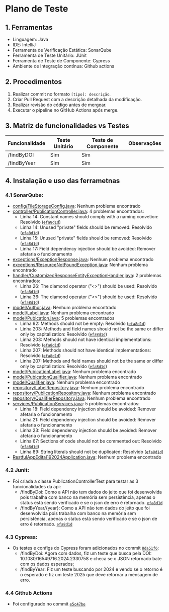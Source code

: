 # Plano de Teste

## 1. Ferramentas
- Linguagem: Java
- IDE: IntelliJ
- Ferramenta de Verificação Estática: SonarQube
- Ferramenta de Teste Unitário: JUnit
- Ferramenta de Teste de Componente: Cypress
- Ambiente de Integração contínua: Github actions

## 2. Procedimentos
1. Realizar commit no formato `[tipo]: descrição`.
2. Criar Pull Request com a descrição detalhada da modificação.
3. Realizar revisão do código antes de mergear.
4. Executar o pipeline no GitHub Actions após merge.

## 3. Matriz de funcionalidades vs Testes
| Funcionalidade | Teste Unitário | Teste de Componente | Observações |
|----------------|----------------|---------------------|-------------|
| /findByDOI     | Sim            | Sim                 |             |
| /findByYear    | Sim            | Sim                 |             |


## 4. Instalação e uso das ferrametnas
### 4.1 SonarQube:
- [config/FileStorageConfig.java](src/main/java/com/example/restfulappedital192024/config/FileStorageConfig.java): Nenhum problema encontrado
- [controller/PublicationController.java](src/main/java/com/example/restfulappedital192024/controller/PublicationController.java): 4 problemas encontrados:
  - Linha 14: Constant names should comply with a naming convetion: Resolvido ([`efa8d1d`](https://github.com/luismsobotyk/RESTful-app-edital-192024/commit/efa8d1d95a8ec91f7c18c863301eafbfd42c012b))
  - Linha 14: Unused "private" fields should be removed: Resolvido ([`efa8d1d`](https://github.com/luismsobotyk/RESTful-app-edital-192024/commit/efa8d1d95a8ec91f7c18c863301eafbfd42c012b))
  - Linha 15: Unused "private" fields should be removed: Resolvido ([`efa8d1d`](https://github.com/luismsobotyk/RESTful-app-edital-192024/commit/efa8d1d95a8ec91f7c18c863301eafbfd42c012b))
  - Linha 17: Field dependency injection should be avoided: Remover afetaria o funcionamento
- [exceptions/ExceptionResponse.java](src/main/java/com/example/restfulappedital192024/exceptions/ExceptionResponse.java): Nenhum problema encontrado
- [exceptions/ResourceNotFoundException.java](src/main/java/com/example/restfulappedital192024/exceptions/ResourceNotFoundException.java): Nenhum problema encontrado
- [handler/CustomizedResponseEntityExceptionHandler.java](src/main/java/com/example/restfulappedital192024/handler/CustomizedResponseEntityExceptionHandler.java): 2 problemas encontrados:
  - Linha 26: The diamond operator ("<>") should be used: Resolvido ([`efa8d1d`](https://github.com/luismsobotyk/RESTful-app-edital-192024/commit/efa8d1d95a8ec91f7c18c863301eafbfd42c012b))
  - Linha 36: The diamond operator ("<>") should be used: Resolvido ([`efa8d1d`](https://github.com/luismsobotyk/RESTful-app-edital-192024/commit/efa8d1d95a8ec91f7c18c863301eafbfd42c012b))
- [model/Author.java](src/main/java/com/example/restfulappedital192024/model/Author.java): Nenhum problema encontrado
- [model/Label.java](src/main/java/com/example/restfulappedital192024/model/Label.java): Nenhum problema encontrado
- [model/Pubication.java](src/main/java/com/example/restfulappedital192024/model/Publication.java): 5 problemas encontrados
  - Linha 92: Methods should not be empty: Resolvido ([`efa8d1d`](https://github.com/luismsobotyk/RESTful-app-edital-192024/commit/efa8d1d95a8ec91f7c18c863301eafbfd42c012b))
  - Linha 203: Methods and field names should not be the same or differ only by capitalization: Resolvido ([`efa8d1d`](https://github.com/luismsobotyk/RESTful-app-edital-192024/commit/efa8d1d95a8ec91f7c18c863301eafbfd42c012b))
  - Linha 203: Methods should not have identical implementations: Resolvido ([`efa8d1d`](https://github.com/luismsobotyk/RESTful-app-edital-192024/commit/efa8d1d95a8ec91f7c18c863301eafbfd42c012b))
  - Linha 207: Methods should not have identical implementations: Resolvido ([`efa8d1d`](https://github.com/luismsobotyk/RESTful-app-edital-192024/commit/efa8d1d95a8ec91f7c18c863301eafbfd42c012b))
  - Linha 207: Methods and field names should not be the same or differ only by capitalization: Resolvido ([`efa8d1d`](https://github.com/luismsobotyk/RESTful-app-edital-192024/commit/efa8d1d95a8ec91f7c18c863301eafbfd42c012b))
- [model/PubicationLabel.java](src/main/java/com/example/restfulappedital192024/model/PublicationLabel.java): Nenhum problema encontrado
- [model/PubicationQualifier.java](src/main/java/com/example/restfulappedital192024/model/PublicationQualifier.java): Nenhum problema encontrado
- [model/Qualifier.java](src/main/java/com/example/restfulappedital192024/model/Qualifier.java): Nenhum problema encontrado
- [repository/LabelRepository.java](src/main/java/com/example/restfulappedital192024/repository/LabelRepository.java): Nenhum problema encontrado
- [repository/PublicationRepository.java](src/main/java/com/example/restfulappedital192024/repository/PublicationRepository.java): Nenhum problema encontrado
- [repository/QualifierRepository.java](src/main/java/com/example/restfulappedital192024/repository/QualifierRepository.java): Nenhum problema encontrado
- [services/PublicationServices.java](src/main/java/com/example/restfulappedital192024/services/PublicationServices.java): 5 problemas encontrados:
  - Linha 18: Field dependency injection should be avoided: Remover afetaria o funcionamento
  - Linha 21: Field dependency injection should be avoided: Remover afetaria o funcionamento
  - Linha 23: Field dependency injection should be avoided: Remover afetaria o funcionamento
  - Linha 67: Sections of code should not be commented out: Resolvido ([`efa8d1d`](https://github.com/luismsobotyk/RESTful-app-edital-192024/commit/efa8d1d95a8ec91f7c18c863301eafbfd42c012b))
  - Linha 89: String literals should not be duplicated: Resolvido ([`efa8d1d`](https://github.com/luismsobotyk/RESTful-app-edital-192024/commit/efa8d1d95a8ec91f7c18c863301eafbfd42c012b))
- [RestfulAppEdital192024Application.java](src/main/java/com/example/restfulappedital192024/ResTfulAppEdital192024Application.java): Nenhum problema encontrado

### 4.2 Junit:
- Foi criada a classe PublicationControllerTest para testar as 3 funcionalidades da api:
  - /findByDoi: Como a API não tem dados do jeito que foi desenvolvida pois trabalha com banco na memória sem persistência, apenas o status está sendo verificado e se o json de erro é retornado. [`efa8d1d`](https://github.com/luismsobotyk/RESTful-app-edital-192024/commit/0d17bae3ddf9ff2fe78040cface0788d75a227e7)
  - /findByYear/{year}: Como a API não tem dados do jeito que foi desenvolvida pois trabalha com banco na memória sem persistência, apenas o status está sendo verificado e se o json de erro é retornado. [`efa8d1d`](https://github.com/luismsobotyk/RESTful-app-edital-192024/commit/0d17bae3ddf9ff2fe78040cface0788d75a227e7)

### 4.3 Cypress:
- Os testes e configs do Cypress foram adicionados no commit [`8da51f6`](https://github.com/luismsobotyk/RESTful-app-edital-192024/commit/40cfe51093d94fa55c80aca08571bd3153dd32da):
  - /findByDoi: Agora com dados, fiz um teste que busca pela DOI: 10.1080/16549716.2024.2330758 e checa se o JSON retornado bate com os dados esperados;
  - /findByYear: Fiz um teste buscando por 2024 e vendo se o retorno é o esperado e fiz um teste 2025 que deve retornar a mensagem de erro.

### 4.4 Github Actions
- Foi configurado no commit [`e5c47be`](https://github.com/luismsobotyk/RESTful-app-edital-192024/commit/e5c47beb70a4cff03cd42fc5caa0210d6869a642)


